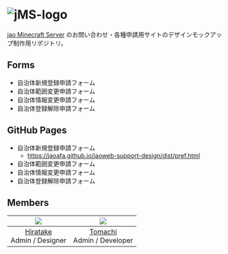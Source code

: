 # ![jMS-logo](https://user-images.githubusercontent.com/23224932/42416047-36adc45a-829f-11e8-9d05-46d566c437e8.png)

[jao Minecraft Server](https://jaoafa.com) のお問い合わせ・各種申請用サイトのデザインモックアップ制作用リポジトリ。

## Forms

- 自治体新規登録申請フォーム
- 自治体範囲変更申請フォーム
- 自治体情報変更申請フォーム
- 自治体登録解除申請フォーム

## GitHub Pages

- 自治体新規登録申請フォーム
  - https://jaoafa.github.io/jaoweb-support-design/dist/pref.html
- 自治体範囲変更申請フォーム
- 自治体情報変更申請フォーム
- 自治体登録解除申請フォーム

## Members

|![](https://avatars0.githubusercontent.com/u/23224932?s=80&v=4)|![](https://avatars2.githubusercontent.com/u/8929706?s=80&v=4)|
|:--:|:--:|
|[Hiratake](https://github.com/Hiratake)<br />Admin / Designer|[Tomachi](https://github.com/book000)<br />Admin / Developer|
